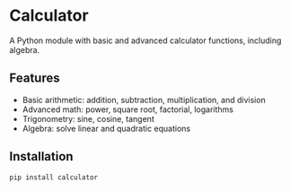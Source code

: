 # Calculator

A Python module with basic and advanced calculator functions, including algebra.

## Features

- Basic arithmetic: addition, subtraction, multiplication, and division
- Advanced math: power, square root, factorial, logarithms
- Trigonometry: sine, cosine, tangent
- Algebra: solve linear and quadratic equations

## Installation
```bash
pip install calculator
